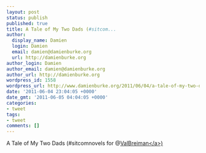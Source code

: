```yaml
---
layout: post
status: publish
published: true
title: A Tale of My Two Dads (#sitcom...
author:
  display_name: Damien
  login: Damien
  email: damien@damienburke.org
  url: http://damienburke.org
author_login: Damien
author_email: damien@damienburke.org
author_url: http://damienburke.org
wordpress_id: 1558
wordpress_url: http://www.damienburke.org/2011/06/04/a-tale-of-my-two-dads-sitcom/
date: '2011-06-04 23:04:05 +0000'
date_gmt: '2011-06-05 04:04:05 +0000'
categories:
- tweet
tags:
- tweet
comments: []
---
```

<p>A Tale of My Two Dads (#sitcomnovels for @<a href="http:&#47;&#47;twitter.com&#47;ValBreiman" class="aktt_username">ValBreiman<&#47;a>)</p>
